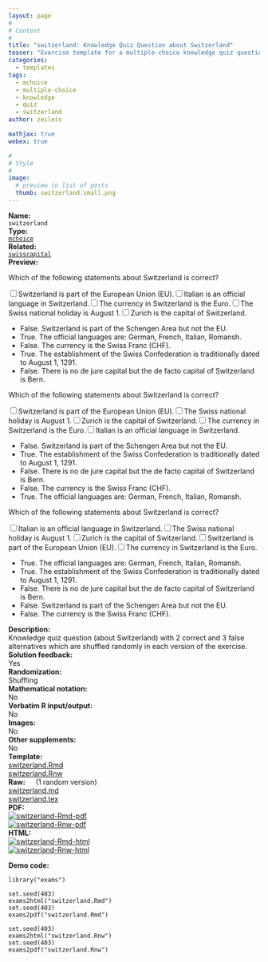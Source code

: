 ```yaml
---
layout: page
#
# Content
#
title: "switzerland: Knowledge Quiz Question about Switzerland"
teaser: "Exercise template for a multiple-choice knowledge quiz question with basic shuffling of the alternatives."
categories:
  - templates
tags:
  - mchoice
  - multiple-choice
  - knowledge
  - quiz
  - switzerland
author: zeileis

mathjax: true
webex: true

#
# Style
#
image:
  # preview in list of posts
  thumb: switzerland.small.png
---
```


<div class='row t1 b1'>
  <div class='medium-4 columns'><b>Name:</b></div>
  <div class='medium-8 columns'><code class="highlighter-rouge">switzerland</code></div>
</div>
<div class='row t1 b1'>
  <div class='medium-4 columns'><b>Type:</b></div>
  <div class='medium-8 columns'><a href="{{ site.url }}/tag/mchoice/"><code class="highlighter-rouge">mchoice</code></a></div>
</div>
<div class='row t1 b1'>   <div class='medium-4 columns'><b>Related:</b></div>   <div class='medium-8 columns'><a href="{{ site.url }}/templates/swisscapital/"><code class="highlighter-rouge">swisscapital</code></a></div> </div>

<div class='row t20 b1'>
  <div class='medium-4 columns'><b>Preview:</b></div>
  <div class='medium-8 columns'><div class="webex-group">
<div class="webex-question">
<div class="webex-check webex-box">
<p>Which of the following statements about Switzerland is correct?</p>
<div id="checkbox_group_ugraiwmjki" class="webex-checkboxgroup">
<label><input type='checkbox' autocomplete='off' name='checkbox_group_ugraiwmjki' value=''/><span>Switzerland is part of the European Union (EU).</span></label><label><input type='checkbox' autocomplete='off' name='checkbox_group_ugraiwmjki' value='answer'/><span>Italian is an official language in Switzerland.</span></label><label><input type='checkbox' autocomplete='off' name='checkbox_group_ugraiwmjki' value=''/><span>The currency in Switzerland is the Euro.</span></label><label><input type='checkbox' autocomplete='off' name='checkbox_group_ugraiwmjki' value='answer'/><span>The Swiss national holiday is August 1.</span></label><label><input type='checkbox' autocomplete='off' name='checkbox_group_ugraiwmjki' value=''/><span>Zurich is the capital of Switzerland.</span></label>
</div>
</div>
<div class="webex-solution">
<ul>
<li>False. Switzerland is part of the Schengen Area but not the EU.</li>
<li>True. The official languages are: German, French, Italian, Romansh.</li>
<li>False. The currency is the Swiss Franc (CHF).</li>
<li>True. The establishment of the Swiss Confederation is traditionally dated to August 1, 1291.</li>
<li>False. There is no de jure capital but the de facto capital of Switzerland is Bern.</li>
</ul>
</div>
</div>
<div class="webex-question">
<div class="webex-check webex-box">
<p>Which of the following statements about Switzerland is correct?</p>
<div id="checkbox_group_trnfcppcfa" class="webex-checkboxgroup">
<label><input type='checkbox' autocomplete='off' name='checkbox_group_trnfcppcfa' value=''/><span>Switzerland is part of the European Union (EU).</span></label><label><input type='checkbox' autocomplete='off' name='checkbox_group_trnfcppcfa' value='answer'/><span>The Swiss national holiday is August 1.</span></label><label><input type='checkbox' autocomplete='off' name='checkbox_group_trnfcppcfa' value=''/><span>Zurich is the capital of Switzerland.</span></label><label><input type='checkbox' autocomplete='off' name='checkbox_group_trnfcppcfa' value=''/><span>The currency in Switzerland is the Euro.</span></label><label><input type='checkbox' autocomplete='off' name='checkbox_group_trnfcppcfa' value='answer'/><span>Italian is an official language in Switzerland.</span></label>
</div>
</div>
<div class="webex-solution">
<ul>
<li>False. Switzerland is part of the Schengen Area but not the EU.</li>
<li>True. The establishment of the Swiss Confederation is traditionally dated to August 1, 1291.</li>
<li>False. There is no de jure capital but the de facto capital of Switzerland is Bern.</li>
<li>False. The currency is the Swiss Franc (CHF).</li>
<li>True. The official languages are: German, French, Italian, Romansh.</li>
</ul>
</div>
</div>
<div class="webex-question">
<div class="webex-check webex-box">
<p>Which of the following statements about Switzerland is correct?</p>
<div id="checkbox_group_diwjoyldgf" class="webex-checkboxgroup">
<label><input type='checkbox' autocomplete='off' name='checkbox_group_diwjoyldgf' value='answer'/><span>Italian is an official language in Switzerland.</span></label><label><input type='checkbox' autocomplete='off' name='checkbox_group_diwjoyldgf' value='answer'/><span>The Swiss national holiday is August 1.</span></label><label><input type='checkbox' autocomplete='off' name='checkbox_group_diwjoyldgf' value=''/><span>Zurich is the capital of Switzerland.</span></label><label><input type='checkbox' autocomplete='off' name='checkbox_group_diwjoyldgf' value=''/><span>Switzerland is part of the European Union (EU).</span></label><label><input type='checkbox' autocomplete='off' name='checkbox_group_diwjoyldgf' value=''/><span>The currency in Switzerland is the Euro.</span></label>
</div>
</div>
<div class="webex-solution">
<ul>
<li>True. The official languages are: German, French, Italian, Romansh.</li>
<li>True. The establishment of the Swiss Confederation is traditionally dated to August 1, 1291.</li>
<li>False. There is no de jure capital but the de facto capital of Switzerland is Bern.</li>
<li>False. Switzerland is part of the Schengen Area but not the EU.</li>
<li>False. The currency is the Swiss Franc (CHF).</li>
</ul>
</div>
</div>
</div></div>
</div>

<div class='row t20 b1'>
  <div class='medium-4 columns'><b>Description:</b></div>
  <div class='medium-8 columns'>Knowledge quiz question (about Switzerland) with 2 correct and 3 false alternatives which are shuffled randomly in each version of the exercise.</div>
</div>
<div class='row t1 b1'>
  <div class='medium-4 columns'><b>Solution feedback:</b></div>
  <div class='medium-8 columns'>Yes</div>
</div>
<div class='row t1 b1'>
  <div class='medium-4 columns'><b>Randomization:</b></div>
  <div class='medium-8 columns'>Shuffling</div>
</div>
<div class='row t1 b1'>
  <div class='medium-4 columns'><b>Mathematical notation:</b></div>
  <div class='medium-8 columns'>No</div>
</div>
<div class='row t1 b1'>
  <div class='medium-4 columns'><b>Verbatim R input/output:</b></div>
  <div class='medium-8 columns'>No</div>
</div>
<div class='row t1 b1'>
  <div class='medium-4 columns'><b>Images:</b></div>
  <div class='medium-8 columns'>No</div>
</div>
<div class='row t1 b1'>
  <div class='medium-4 columns'><b>Other supplements:</b></div>
  <div class='medium-8 columns'>No</div>
</div>

<div class='row t20 b1'>
  <div class='medium-4 columns'><b>Template:</b></div>
  <div class='medium-4 columns'><a href="{{ site.url }}/assets/posts/2017-08-14-switzerland//switzerland.Rmd">switzerland.Rmd</a></div>
  <div class='medium-4 columns'><a href="{{ site.url }}/assets/posts/2017-08-14-switzerland//switzerland.Rnw">switzerland.Rnw</a></div>
</div>
<div class='row t1 b1'>
  <div class='medium-4 columns'><b>Raw:</b> (1 random version)</div>
  <div class='medium-4 columns'><a href="{{ site.url }}/assets/posts/2017-08-14-switzerland//switzerland.md" >switzerland.md</a></div>
  <div class='medium-4 columns'><a href="{{ site.url }}/assets/posts/2017-08-14-switzerland//switzerland.tex">switzerland.tex</a></div>
</div>
<div class='row t1 b1'>
  <div class='medium-4 columns'><b>PDF:</b></div>
  <div class='medium-4 columns'><a href="{{ site.url }}/assets/posts/2017-08-14-switzerland//switzerland-Rmd.pdf"><img src="{{ site.url }}/assets/posts/2017-08-14-switzerland//switzerland-Rmd-pdf.png" alt="switzerland-Rmd-pdf"/></a></div>
  <div class='medium-4 columns'><a href="{{ site.url }}/assets/posts/2017-08-14-switzerland//switzerland-Rnw.pdf"><img src="{{ site.url }}/assets/posts/2017-08-14-switzerland//switzerland-Rnw-pdf.png" alt="switzerland-Rnw-pdf"/></a></div>
</div>
<div class='row t1 b20'>
  <div class='medium-4 columns'><b>HTML:</b></div>
  <div class='medium-4 columns'><a href="{{ site.url }}/assets/posts/2017-08-14-switzerland//switzerland-Rmd.html"><img src="{{ site.url }}/assets/posts/2017-08-14-switzerland//switzerland-Rmd-html.png" alt="switzerland-Rmd-html"/></a></div>
  <div class='medium-4 columns'><a href="{{ site.url }}/assets/posts/2017-08-14-switzerland//switzerland-Rnw.html"><img src="{{ site.url }}/assets/posts/2017-08-14-switzerland//switzerland-Rnw-html.png" alt="switzerland-Rnw-html"/></a></div>
</div>



**Demo code:**

<pre><code class="prettyprint ">library(&quot;exams&quot;)

set.seed(403)
exams2html(&quot;switzerland.Rmd&quot;)
set.seed(403)
exams2pdf(&quot;switzerland.Rmd&quot;)

set.seed(403)
exams2html(&quot;switzerland.Rnw&quot;)
set.seed(403)
exams2pdf(&quot;switzerland.Rnw&quot;)</code></pre>
